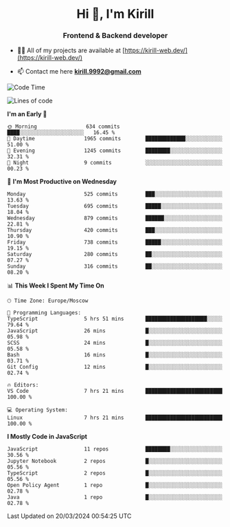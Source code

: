 <h1 align="center">Hi 👋, I'm Kirill</h1>
<h3 align="center">Frontend & Backend developer</h3>

- 👨‍💻 All of my projects are available at [https://kirill-web.dev/](https://kirill-web.dev/)

- 📫 Contact me here **kirill.9992@gmail.com**











<!--START_SECTION:waka-->
![Code Time](http://img.shields.io/badge/Code%20Time-1%2C704%20hrs%2053%20mins-blue)

![Lines of code](https://img.shields.io/badge/From%20Hello%20World%20I%27ve%20Written-4.3%20million%20lines%20of%20code-blue)

**I'm an Early 🐤** 

```text
🌞 Morning                634 commits         ████░░░░░░░░░░░░░░░░░░░░░   16.45 % 
🌆 Daytime                1965 commits        █████████████░░░░░░░░░░░░   51.00 % 
🌃 Evening                1245 commits        ████████░░░░░░░░░░░░░░░░░   32.31 % 
🌙 Night                  9 commits           ░░░░░░░░░░░░░░░░░░░░░░░░░   00.23 % 
```
📅 **I'm Most Productive on Wednesday** 

```text
Monday                   525 commits         ███░░░░░░░░░░░░░░░░░░░░░░   13.63 % 
Tuesday                  695 commits         █████░░░░░░░░░░░░░░░░░░░░   18.04 % 
Wednesday                879 commits         ██████░░░░░░░░░░░░░░░░░░░   22.81 % 
Thursday                 420 commits         ███░░░░░░░░░░░░░░░░░░░░░░   10.90 % 
Friday                   738 commits         █████░░░░░░░░░░░░░░░░░░░░   19.15 % 
Saturday                 280 commits         ██░░░░░░░░░░░░░░░░░░░░░░░   07.27 % 
Sunday                   316 commits         ██░░░░░░░░░░░░░░░░░░░░░░░   08.20 % 
```


📊 **This Week I Spent My Time On** 

```text
🕑︎ Time Zone: Europe/Moscow

💬 Programming Languages: 
TypeScript               5 hrs 51 mins       ████████████████████░░░░░   79.64 % 
JavaScript               26 mins             █░░░░░░░░░░░░░░░░░░░░░░░░   05.98 % 
SCSS                     24 mins             █░░░░░░░░░░░░░░░░░░░░░░░░   05.58 % 
Bash                     16 mins             █░░░░░░░░░░░░░░░░░░░░░░░░   03.71 % 
Git Config               12 mins             █░░░░░░░░░░░░░░░░░░░░░░░░   02.74 % 

🔥 Editors: 
VS Code                  7 hrs 21 mins       █████████████████████████   100.00 % 

💻 Operating System: 
Linux                    7 hrs 21 mins       █████████████████████████   100.00 % 
```

**I Mostly Code in JavaScript** 

```text
JavaScript               11 repos            ████████░░░░░░░░░░░░░░░░░   30.56 % 
Jupyter Notebook         2 repos             █░░░░░░░░░░░░░░░░░░░░░░░░   05.56 % 
TypeScript               2 repos             █░░░░░░░░░░░░░░░░░░░░░░░░   05.56 % 
Open Policy Agent        1 repo              █░░░░░░░░░░░░░░░░░░░░░░░░   02.78 % 
Java                     1 repo              █░░░░░░░░░░░░░░░░░░░░░░░░   02.78 % 
```




 Last Updated on 20/03/2024 00:54:25 UTC
<!--END_SECTION:waka-->
